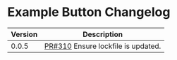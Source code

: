 # Example Button Changelog

| Version | Description |
|---------|-------------|
| 0.0.5   | [PR#310](https://github.com/BBC-News/psammead/pull/310) Ensure lockfile is updated. |

